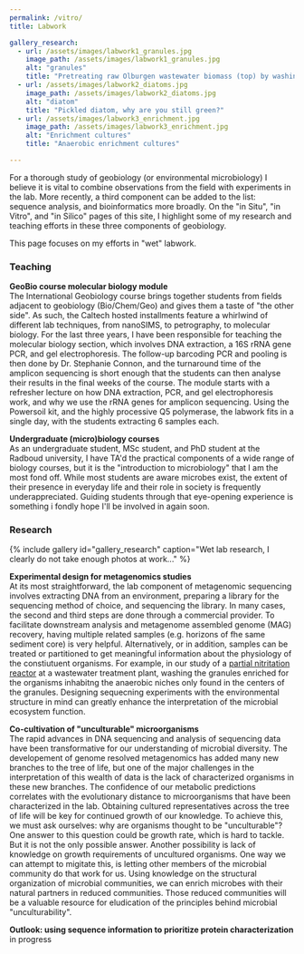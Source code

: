 ```yaml
---
permalink: /vitro/
title: Labwork

gallery_research:
  - url: /assets/images/labwork1_granules.jpg
    image_path: /assets/images/labwork1_granules.jpg
    alt: "granules"
    title: "Pretreating raw Olburgen wastewater biomass (top) by washing granules (bottom)"
  - url: /assets/images/labwork2_diatoms.jpg 
    image_path: /assets/images/labwork2_diatoms.jpg
    alt: "diatom"
    title: "Pickled diatom, why are you still green?"
  - url: /assets/images/labwork3_enrichment.jpg
    image_path: /assets/images/labwork3_enrichment.jpg
    alt: "Enrichment cultures"
    title: "Anaerobic enrichment cultures"

---
```


For a thorough study of geobiology (or environmental microbiology) I believe it is vital to combine observations from the field with experiments in the lab.
More recently, a third component can be added to the list: sequence analysis, and bioinformatics more broadly. On the "in Situ", "in Vitro", 
and "in Silico" pages of this site, I highlight some of my research and teaching efforts in these three components of geobiology.     
   
This page focuses on my efforts in "wet" labwork.      
    
    
### Teaching   
   
**GeoBio course molecular biology module**   
The International Geobiology course brings together students from fields adjacent to geobiology (Bio/Chem/Geo) and gives them a taste of "the other side".
As such, the Caltech hosted installments feature a whirlwind of different lab techniques, from nanoSIMS, to petrography, to molecular biology. For the last
three years, I have been responsible for teaching the molecular biology section, which involves DNA extraction, a 16S rRNA gene PCR, and gel 
electrophoresis. The follow-up barcoding PCR and pooling is then done by Dr. Stephanie Connon, and the turnaround time of the amplicon sequencing 
is short enough that the students can then analyse their results in the final weeks of the course. The module starts with a refresher lecture on how DNA
extraction, PCR, and gel electrophoresis work, and why we use the rRNA genes for amplicon sequencing. Using the Powersoil kit, and the highly processive 
Q5 polymerase, the labwork fits in a single day, with the students extracting 6 samples each.   
   
    
**Undergraduate (micro)biology courses**  
As an undergraduate student, MSc student, and PhD student at the Radboud university, I have TA'd the practical components of a wide range of biology
courses, but it is the "introduction to microbiology" that I am the most fond off. While most students are aware microbes exist, the extent of their 
presence in everyday life and their role in society is frequently underappreciated. Guiding students through that eye-opening experience is something
i fondly hope I'll be involved in again soon.    
    
    
### Research   

{% include gallery id="gallery_research" caption="Wet lab research, I clearly do not take enough photos at work..." %}
   
   
**Experimental design for metagenomics studies**   
At its most straightforward, the lab component of metagenomic sequencing involves extracting DNA from an environment, preparing a library for the
sequencing method of choice, and sequencing the library. In many cases, the second and third steps are done through a commercial provider. To facilitate 
downstream analysis and metagenome assembled genome (MAG) recovery, having multiple related samples (e.g. horizons of fhe same sediment core) is very
helpful. Alternatively, or in addition, samples can be treated or partitioned to get meaningful information about the physiology of the constiutuent 
organisms. For example, in our study of a [partial nitritation reactor](https://www.nature.com/articles/ncomms11172) at a wastewater treatment plant,
washing the granules enriched for the organisms inhabitng the anaerobic niches only found in the centers of the granules. Designing sequecning 
experiments with the environmental structure in mind can greatly enhance the interpretation of the microbial ecosystem function.   
     
**Co-cultivation of "unculturable" microorganisms**  
The rapid advances in DNA sequencing and analysis of sequencing data have been transformative for our understanding of microbial diversity. The 
developement of genome resolved metagenomics has added many new branches to the tree of life, but one of the major challenges in the interpretation 
of this wealth of data is the lack of characterized organisms in these new branches. The confidence of our metabolic predictions correlates with the 
evolutionary distance to microorganisms that have been characterized in the lab. Obtaining cultured representatives across the tree of life will be
key for continued growth of our knowledge. To achieve this, we must ask ourselves: why are organisms thought to be "unculturable"?     
One answer to this question could be growth rate, which is hard to tackle. But it is not the only possible answer. Another possibility is lack of 
knowledge on growth requirements of uncultured organisms. One way we can attempt to migitate this, is letting other members of the microbial community
do that work for us. Using knowledge on the structural organization of microbial communities, we can enrich microbes with their natural partners 
in reduced communities. Those reduced communities will be a valuable resource for eludication of the principles behind microbial "unculturability".   
    
**Outlook: using sequence information to prioritize protein characterization**    
in progress     
